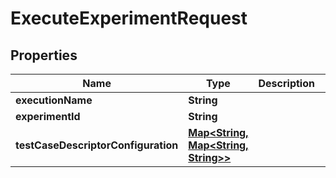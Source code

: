 
# ExecuteExperimentRequest

## Properties
Name | Type | Description | Notes
------------ | ------------- | ------------- | -------------
**executionName** | **String** |  |  [optional]
**experimentId** | **String** |  |  [optional]
**testCaseDescriptorConfiguration** | [**Map&lt;String, Map&lt;String, String&gt;&gt;**](Map.md) |  |  [optional]



